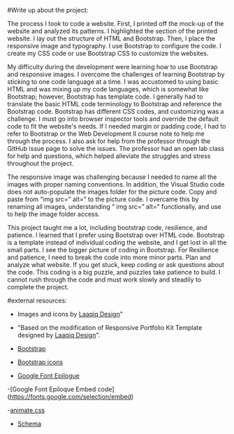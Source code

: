 #Write up about the project:

The process I took to code a website. First, I printed off the mock-up of the website and analyzed its patterns. I highlighted the section of the printed website. I lay out the structure of HTML and Bootstrap. Then, I place the responsive image and typography. I use Bootstrap to configure the code. I create my CSS code or use Bootstrap CSS to customize the websites.

My difficulty during the development were learning how to use Bootstrap and responsive images. I overcome the challenges of learning Bootstrap by sticking to one code language at a time. I was accustomed to using basic HTML and was mixing up my code languages, which is somewhat like Bootstrap; however, Bootstrap has template code. I generally had to translate the basic HTML code terminology to Bootstrap and reference the Bootstrap code. Bootstrap has different CSS codes, and customizing was a challenge. I must go into browser inspector tools and override the default code to fit the website's needs.
If I needed margin or padding code, I had to refer to Bootstrap or the Web Development II course note to help me through the process. I also ask for help from the professor through the GitHub issue page to solve the issues. The professor had an open lab class for help and questions, which helped alleviate the struggles and stress throughout the project.

The responsive image was challenging because I needed to name all the images with proper naming conventions. In addition, the Visual Studio code does not auto-populate the images folder for the picture code. Copy and paste from “img src=” alt=” to the picture code. I overcame this by renaming all images, understanding “ img src=” alt=” functionally, and use to help the image folder access.

This project taught me a lot, including bootstrap code, resilience, and patience. I learned that I prefer using Bootstrap over HTML code. Bootstrap is a template instead of individual coding the website, and I get lost in all the small parts. I see the bigger picture of coding in Bootstrap.
For Resilience and patience, I need to break the code into more minor parts. Plan and analyze what website. If you get stuck, keep coding or ask questions about the code. This coding is a big puzzle, and puzzles take patience to build. I cannot rush through the code and must work slowly and steadily to complete the project.

#external resources:

- Images and icons by [Laaqiq Design](https://www.behance.net/laaqiq)"

- "Based on the modification of Responsive Portfolio Kit Template designed by [Laaqiq Design](https://www.behance.net/laaqiq)".

- [Bootstrap](https://getbootstrap.com/docs/5.3/getting-started/introduction/)
- [Bootstrap icons](https://icons.getbootstrap.com/#install)

- [Google Font Epilogue](https://fonts.google.com/specimen/Epilogue)

-[Google Font Epiloque Embed code] (https://fonts.google.com/selection/embed)

-[animate.css](https://animate.style/)

- [Schema](https://schema.org/)
